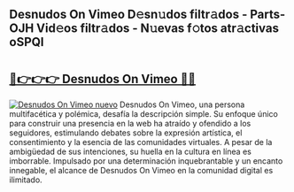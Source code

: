 ## Desnudos On Vimeo D𝚎sn𝚞dos filtr𝚊dos - Parts-OJH Vid𝚎os filtr𝚊dos - N𝚞evas f𝚘tos atr𝚊ctivas oSPQl

# <h2><a href="http://mbc8ih8.tromn.icu/?c=Desnudos+On+Vimeo">🔗👉👉👉 Desnudos On Vimeo 🔗🔗</a></h2>

[![Desnudos On Vimeo nuevo](https://i.imgur.com/pEAQMta.gif)](http://mbc8ih8.tromn.icu/?c=Desnudos+On+Vimeo)
Desnudos On Vimeo, una persona multifacética y polémica, desafía la descripción simple. Su enfoque único para construir una presencia en la web ha atraído y ofendido a los seguidores, estimulando debates sobre la expresión artística, el consentimiento y la esencia de las comunidades virtuales. A pesar de la ambigüedad de sus intenciones, su huella en la cultura en línea es imborrable. Impulsado por una determinación inquebrantable y un encanto innegable, el alcance de Desnudos On Vimeo en la comunidad digital es ilimitado.
